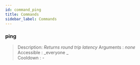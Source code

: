 ```yaml
---
id: command_ping
title: Commands
sidebar_label: Commands
---
```


### ping             

> Description: _Returns round trip latency_
> Arguments  : _none_   <br>
> Accessible : _everyone        _<br>
> Cooldown   : _-_<br>